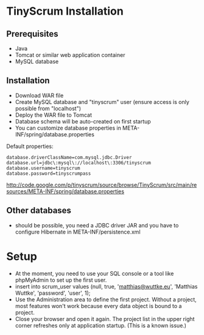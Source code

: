 # TinyScrum Installation #

## Prerequisites ##
  * Java
  * Tomcat or similar web application container
  * MySQL database

## Installation ##
  * Download WAR file
  * Create MySQL database and "tinyscrum" user (ensure access is only possible from "localhost")
  * Deploy the WAR file to Tomcat
  * Database schema will be auto-created on first startup
  * You can customize database properties in META-INF/spring/database.properties

Default properties:
```
database.driverClassName=com.mysql.jdbc.Driver
database.url=jdbc\:mysql\://localhost\:3306/tinyscrum
database.username=tinyscrum
database.password=tinyscrumpass
```

http://code.google.com/p/tinyscrum/source/browse/TinyScrum/src/main/resources/META-INF/spring/database.properties

## Other databases ##
  * should be possible, you need a JDBC driver JAR and you have to configure Hibernate in META-INF/persistence.xml

# Setup #

  * At the moment, you need to use your SQL console or a tool like phpMyAdmin to set up the first user.
  * insert into scrum\_user values (null, true, 'matthias@wuttke.eu', 'Matthias Wuttke', 'password', 'user', 1);
  * Use the Administration area to define the first project. Without a project, most features won't work because every data object is bound to a project.
  * Close your browser and open it again. The project list in the upper right corner refreshes only at application startup. (This is a known issue.)